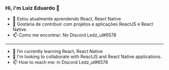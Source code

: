 ### Hi, i'm Luiz Eduardo 👋



- 🌱 Estou atualmente aprendendo React, React Native
- 👯 Gostaria de contribuir com projetos e aplicações ReactJS e React Native.
- 📫 Como me encontrar: No Discord Ledz_ul#6578

---

- 🌱 I’m currently learning React, React Native
- 👯 I'm looking to collaborate with ReactJS and React Native applications.
- 📫 How to reach me: in Discord Ledz_ul#6578

